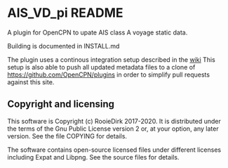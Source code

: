 # AIS_VD_pi README

A plugin for OpenCPN to upate AIS class A voyage static data.

Building is documented in INSTALL.md

The plugin uses a continous integration setup described in the
[wiki](https://github.com/Rasbats/managed_plugins/wiki/Alternative-Workflow)
This setup is also able to push all updated metadata files to a clone
of https://github.com/OpenCPN/plugins in order to simplify pull requests
against this site.


## Copyright and licensing

This software is Copyright (c) RooieDirk 2017-2020. It is distributed
under the terms of the Gnu Public License version 2 or, at your option,
any later version. See the file COPYING for details.

The software contains open-source licensed files under different licenses
including Expat and Libpng. See the source files for details.


